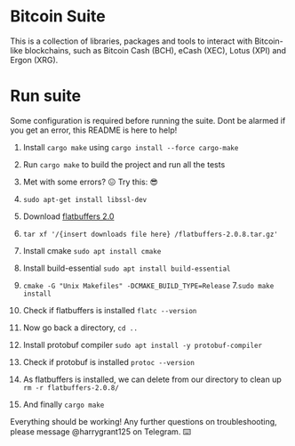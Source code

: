 # Bitcoin Suite

This is a collection of libraries, packages and tools to interact with Bitcoin-like blockchains, such as Bitcoin Cash (BCH), eCash (XEC), Lotus (XPI) and Ergon (XRG).

# Run suite

Some configuration is required before running the suite. 
Dont be alarmed if you get an error, this README is here to help!

1. Install `cargo make` using `cargo install --force cargo-make`
2. Run `cargo make` to build the project and run all the tests
3. Met with some errors? :confounded: Try this: :sunglasses:

1. `sudo apt-get install libssl-dev` 
2. Download [flatbuffers 2.0](https://github.com/google/flatbuffers/releases/tag/v2.0.8)
3. `tar xf '/{insert downloads file here} /flatbuffers-2.0.8.tar.gz' `
4. Install cmake `sudo apt install cmake`
5. Install build-essential `sudo apt install build-essential`
6. `cmake -G "Unix Makefiles" -DCMAKE_BUILD_TYPE=Release`
7.`sudo make install`
8. Check if flatbuffers is installed `flatc --version`
9. Now go back a directory, `cd ..`
10. Install protobuf compiler `sudo apt install -y protobuf-compiler`
11. Check if protobuf is installed `protoc --version`
12. As flatbuffers is installed, we can delete from our directory to clean up `rm -r flatbuffers-2.0.8/`
13. And finally `cargo make` 

Everything should be working! 
Any further questions on troubleshooting, please message @harrygrant125 on Telegram. :keyboard:
